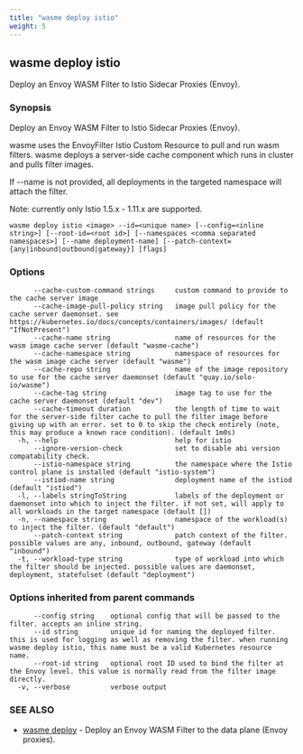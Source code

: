 ```yaml
---
title: "wasme deploy istio"
weight: 5
---
```

## wasme deploy istio

Deploy an Envoy WASM Filter to Istio Sidecar Proxies (Envoy).

### Synopsis

Deploy an Envoy WASM Filter to Istio Sidecar Proxies (Envoy).

wasme uses the EnvoyFilter Istio Custom Resource to pull and run wasm filters.
wasme deploys a server-side cache component which runs in cluster and pulls filter images.

If --name is not provided, all deployments in the targeted namespace will attach the filter.

Note: currently only Istio 1.5.x - 1.11.x are supported.


```
wasme deploy istio <image> --id=<unique name> [--config=<inline string>] [--root-id=<root id>] [--namespaces <comma separated namespaces>] [--name deployment-name] [--patch-context={any|inbound|outbound|gateway}] [flags]
```

### Options

```
      --cache-custom-command strings     custom command to provide to the cache server image
      --cache-image-pull-policy string   image pull policy for the cache server daemonset. see https://kubernetes.io/docs/concepts/containers/images/ (default "IfNotPresent")
      --cache-name string                name of resources for the wasm image cache server (default "wasme-cache")
      --cache-namespace string           namespace of resources for the wasm image cache server (default "wasme")
      --cache-repo string                name of the image repository to use for the cache server daemonset (default "quay.io/solo-io/wasme")
      --cache-tag string                 image tag to use for the cache server daemonset (default "dev")
      --cache-timeout duration           the length of time to wait for the server-side filter cache to pull the filter image before giving up with an error. set to 0 to skip the check entirely (note, this may produce a known race condition). (default 1m0s)
  -h, --help                             help for istio
      --ignore-version-check             set to disable abi version compatability check.
      --istio-namespace string           the namespace where the Istio control plane is installed (default "istio-system")
      --istiod-name string               deployment name of the istiod (default "istiod")
  -l, --labels stringToString            labels of the deployment or daemonset into which to inject the filter. if not set, will apply to all workloads in the target namespace (default [])
  -n, --namespace string                 namespace of the workload(s) to inject the filter. (default "default")
      --patch-context string             patch context of the filter. possible values are any, inbound, outbound, gateway (default "inbound")
  -t, --workload-type string             type of workload into which the filter should be injected. possible values are daemonset, deployment, statefulset (default "deployment")
```

### Options inherited from parent commands

```
      --config string    optional config that will be passed to the filter. accepts an inline string.
      --id string        unique id for naming the deployed filter. this is used for logging as well as removing the filter. when running wasme deploy istio, this name must be a valid Kubernetes resource name.
      --root-id string   optional root ID used to bind the filter at the Envoy level. this value is normally read from the filter image directly.
  -v, --verbose          verbose output
```

### SEE ALSO

* [wasme deploy](../wasme_deploy)	 - Deploy an Envoy WASM Filter to the data plane (Envoy proxies).

